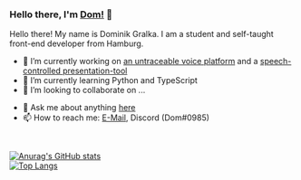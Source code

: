 ### Hello there, I'm [Dom!](mailto:dominik@gralka.info) 👋

Hello there! My name is Dominik Gralka. I am a student and self-taught front-end developer from Hamburg.

- 🔭 I’m currently working on [an untraceable voice platform](https://github.com/dominik-gralka/Voiceapp) and a [speech-controlled presentation-tool](https://github.com/dominik-gralka/SpeechControl)
- 🌱 I’m currently learning Python and TypeScript
- 👯 I’m looking to collaborate on ...
<!--- 🤔 I’m looking for help with ...-->
- 💬 Ask me about anything [here](https://github.com/dominik-gralka/dominik-gralka/issues)
- 📫 How to reach me: [E-Mail](mailto:dominik@gralka.info), Discord (Dom#0985) 

<br>

[![Anurag's GitHub stats](https://github-readme-stats.vercel.app/api?username=dominik-gralka)](https://github.com/dominik-gralka/github-readme-stats)<br>
[![Top Langs](https://github-readme-stats.vercel.app/api/top-langs/?username=dominik-gralka&layout=compact)](https://github.com/dominik-gralka/github-readme-stats)
